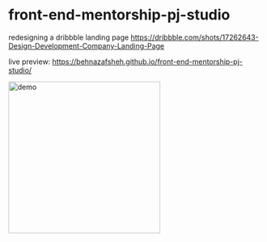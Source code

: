 # front-end-mentorship-pj-studio


redesigning a dribbble landing page https://dribbble.com/shots/17262643-Design-Development-Company-Landing-Page


live preview: https://behnazafsheh.github.io/front-end-mentorship-pj-studio/


<img width= "300" alt= "demo" src="(https://user-images.githubusercontent.com/19150633/173232587-70417bd9-31a2-41b7-ba3f-90a04465fe7b.png">
     
